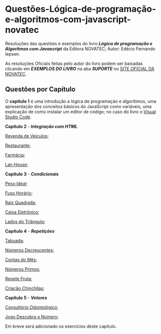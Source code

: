 # Questões-Lógica-de-programação-e-algoritmos-com-javascript-novatec

Resoluções das questões e exemplos do livro **_Lógica de programação e Algoritmos com Javascript_** da Editora NOVATEC; Autor: Edécio Fernando Iepsen.

As resoluções Oficiais feitas pelo autor do livro podem ser baixadas clicando em **_EXEMPLOS DO LIVRO_** na aba **_SUPORTE_** no [SITE OFICIAL DA NOVATEC](https://novatec.com.br/livros/logica-programacao-algoritmos-com-javascript/).

## Questões por Capítulo

O **capítulo 1** é uma introdução a lógica de programação e algoritimos, uma apresentação dos conceitos básicos do JavaScript como variáveis, uma explicação de como instalar um editor de código; no caso do livro o [Visual Studio Code](https://code.visualstudio.com/).

**Capítulo 2** - **_Integração com HTML_**

[Revenda de Veículos](https://github.com/KaicMachado/logica-js-exercicios/tree/main/ex-aluno);

[Restaurante](https://github.com/KaicMachado/logica-js-exercicios/tree/main/ex-restaurante);

[Farmácia](https://github.com/KaicMachado/logica-js-exercicios/tree/main/ex-farmacia);

[Lan House](https://github.com/KaicMachado/logica-js-exercicios/tree/main/ex-lan-house);

**Capítulo 3** - **_Condicionais_**

[Peso Ideal](https://github.com/KaicMachado/logica-js-exercicios/tree/main/ex-peso-ideal);

[Fuso Horário](https://github.com/KaicMachado/logica-js-exercicios/tree/main/ex-fuso-horario);

[Raiz Quadrada](https://github.com/KaicMachado/logica-js-exercicios/tree/main/ex-raiz-quadrada);

[Caixa Eletrônico](https://github.com/KaicMachado/logica-js-exercicios/tree/main/ex-caixa-eletronico);

[Lados do Triângulo](https://github.com/KaicMachado/logica-js-exercicios/tree/main/ex-triangulo);

**Capítulo 4** - **_Repetições_**

[Tabuada](https://github.com/KaicMachado/logica-js-exercicios/tree/main/ex-tabuada);

[Números Decrescentes](https://github.com/KaicMachado/logica-js-exercicios/tree/main/ex-numeros-decrescentes);

[Contas do Mês](https://github.com/KaicMachado/logica-js-exercicios/tree/main/ex-contas-do-mes);

[Números Primos](https://github.com/KaicMachado/logica-js-exercicios/tree/main/ex-numeros-primos);

[Repete Fruta](https://github.com/KaicMachado/logica-js-exercicios/tree/main/ex-repete-fruta);

[Criação Chinchilas](https://github.com/KaicMachado/logica-js-exercicios/tree/main/ex-chinchila);

**Capítulo 5** - **_Vetores_**

[Consultório Odontológico](https://github.com/KaicMachado/logica-js-exercicios/tree/main/ex-consultorio-odontologico);

[Jogo Descubra o Número](https://github.com/KaicMachado/logica-js-exercicios/tree/main/ex-descubra-o-numero);

Em breve será adicionado os exercícios deste capítulo.
